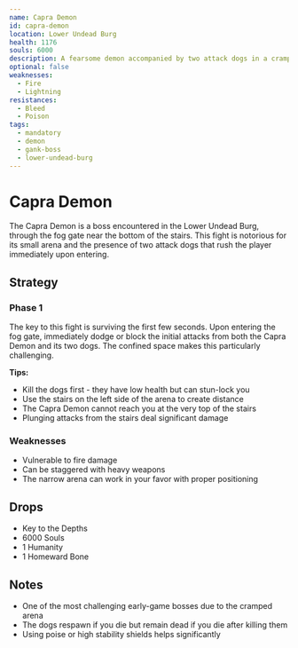 ```yaml
---
name: Capra Demon
id: capra-demon
location: Lower Undead Burg
health: 1176
souls: 6000
description: A fearsome demon accompanied by two attack dogs in a cramped arena
optional: false
weaknesses: 
  - Fire
  - Lightning
resistances:
  - Bleed
  - Poison
tags:
  - mandatory
  - demon
  - gank-boss
  - lower-undead-burg
---
```


# Capra Demon

The Capra Demon is a boss encountered in the Lower Undead Burg, through the fog gate near the bottom of the stairs. This fight is notorious for its small arena and the presence of two attack dogs that rush the player immediately upon entering.

## Strategy

### Phase 1
The key to this fight is surviving the first few seconds. Upon entering the fog gate, immediately dodge or block the initial attacks from both the Capra Demon and its two dogs. The confined space makes this particularly challenging.

**Tips:**
- Kill the dogs first - they have low health but can stun-lock you
- Use the stairs on the left side of the arena to create distance
- The Capra Demon cannot reach you at the very top of the stairs
- Plunging attacks from the stairs deal significant damage

### Weaknesses
- Vulnerable to fire damage
- Can be staggered with heavy weapons
- The narrow arena can work in your favor with proper positioning

## Drops
- Key to the Depths
- 6000 Souls
- 1 Humanity
- 1 Homeward Bone

## Notes
- One of the most challenging early-game bosses due to the cramped arena
- The dogs respawn if you die but remain dead if you die after killing them
- Using poise or high stability shields helps significantly